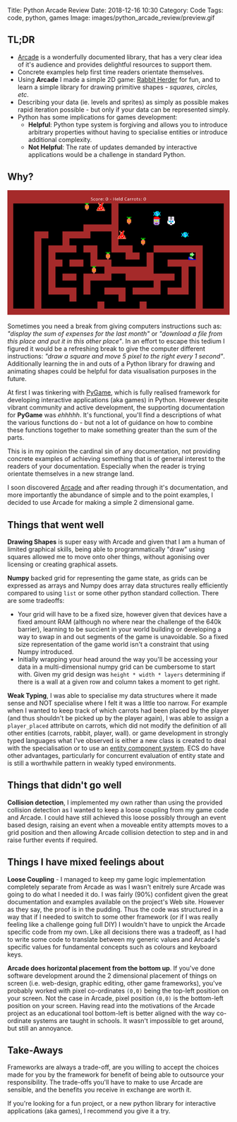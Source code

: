 Title: Python Arcade Review
Date: 2018-12-16 10:30
Category: Code
Tags: code, python, games
Image: images/python_arcade_review/preview.gif

## TL;DR

- [Arcade](http://arcade.academy) is a wonderfully documented library, that has a very clear idea of it's audience and provides delightful resources to support them.
- Concrete examples help first time readers orientate themselves.
- Using **Arcade** I made a simple 2D game: [Rabbit Herder](https://github.com/ryancollingwood/arcade-rabbit-herder) for fun, and to learn a simple library for drawing primitive shapes - *squares, circles, etc*.
- Describing your data (ie. levels and sprites) as simply as possible makes rapid iteration possible - but only if your data can be represented simply.
- Python has some implications for games development:
    - **Helpful**: Python type system is forgiving and allows you to introduce arbitrary properties without having to specialise entities or introduce additional complexity.
    - **Not Helpful**: The rate of updates demanded by interactive applications would be a challenge in standard Python.

## Why?

![Preview of Rabbit Herder game](images/python_arcade_review/preview.gif)

Sometimes you need a break from giving computers instructions such as: *"display the sum of expenses for the last month"* or *"download a file from this place and put it in this other place"*. In an effort to escape this tedium I figured it would be a refreshing break to give the computer different instructions: *"draw a square and move 5 pixel to the right every 1 second"*.
Additionally learning the in and outs of a Python library for drawing and animating shapes could be helpful for data visualisation purposes in the future.

At first I was tinkering with [PyGame](https://www.pygame.org), which is fully realised framework for developing interactive applications (aka games) in Python. However despite vibrant community and active development, the supporting documentation for **PyGame** was *ehhhhh*. It's functional, you'll find a descriptions of what the various functions do - but not a lot of guidance on how to combine these functions together to make something greater than the sum of the parts.

This is in my opinion the cardinal sin of any documentation, not providing concrete examples of achieving something that is of general interest to the readers of your documentation. Especially when the reader is trying orientate themselves in a new strange land.

I soon discovered [Arcade](http://arcade.academy) and after reading through it's documentation, and more importantly the abundance of simple and to the point examples, I decided to use Arcade for making a simple 2 dimensional game.

## Things that went well

**Drawing Shapes** is super easy with Arcade and given that I am a human of limited graphical skills, being able to programmatically "draw" using squares allowed me to move onto oher things, without agonising over licensing or creating graphical assets.

**Numpy** backed grid for representing the game state, as grids can be expressed as arrays and Numpy does array data structures really efficiently compared to using `list` or some other python standard collection. There are some tradeoffs:
- Your grid will have to be a fixed size, however given that devices have a fixed amount RAM (although no where near the challenge of the 640k barrier), learning to be succient in your world building or developing a way to swap in and out segments of the game is unavoidable. So a fixed size representation of the game world isn't a constraint that using Numpy introduced.
- Initially wrapping your head around the way you'll be accessing your data in a multi-dimensional numpy grid can be cumbersome to start with. Given my grid design was `height * width * layers` determining if there is a wall at a given row and column takes a moment to get right.

**Weak Typing**, I was able to specialise my data structures where it made sense and NOT specialise where I felt it was a little too narrow. For example when I wanted to keep track of which carrots had been placed by the player (and thus shouldn't be picked up by the player again), I was able to assign a `player_placed` attribute on carrots, which did not modify the definition of all other entities (carrots, rabbit, player, wall).
or game development in strongly typed languages what I've observed is either a new class is created to deal with the specialisation or to use an [entity component system](https://en.wikipedia.org/wiki/Entity%E2%80%93component%E2%80%93system). ECS do have other advantages, particularly for concurrent evaluation of entity state and is still a worthwhile pattern in weakly typed environments.

## Things that didn't go well

**Collision detection**, I implemented my own rather than using the provided collision detection as I wanted to keep a loose coupling from my game code and Arcade. I could have still achieved this loose possibly through an event based design, raising an event when a moveable entity attempts moves to a grid position and then allowing Arcade collision detection to step and in and raise further events if required.

## Things I have mixed feelings about

**Loose Coupling** - I managed to keep my game logic implementation completely separate from Arcade as was I wasn't enitrely sure Arcade was going to do what I needed it do. I was fairly (90%) confident given the great documentation and examples available on the project's Web site. However as they say, the proof is in the pudding. Thus the code was structured in a way that if I needed to switch to some other framework (or if I was really feeling like a challenge going full DIY) I wouldn't have to unpick the Arcade specific code from my own.
Like all decisions there was a tradeoff, as I had to write some code to translate between my generic values and Arcade's specific values for fundamental concepts such as colours and keyboard keys.

**Arcade does horizontal placement from the bottom up**. If you've done software development around the 2 dimensional placement of things on screen (i.e. web-design, graphic editing, other game frameworks), you've probably worked with pixel co-ordinates `(0,0)` being the top-left position on your screen. Not the case in Arcade, pixel position `(0,0)` is the bottom-left position on your screen. Having read into the motivations of the Arcade project as an educational tool bottom-left is better aligned with the way co-ordinate systems are taught in schools. It wasn't impossible to get around, but still an annoyance.


## Take-Aways

Frameworks are always a trade-off, are you willing to accept the choices made for you by the framework for benefit of being able to outsource your responsibility. The trade-offs you'll have to make to use Arcade are sensible, and the benefits you receive in exchange are worth it.

If you're looking for a fun project, or a new python library for interactive applications (aka games), I recommend you give it a try.